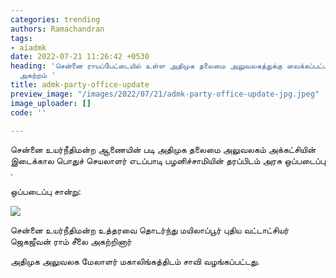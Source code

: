 ```yaml
---
categories: trending
authors: Ramachandran
tags:
- aiadmk
date: 2022-07-21 11:26:42 +0530
heading: 'சென்னை ராயப்பேட்டையில் உள்ள அதிமுக தலைமை அலுவலகத்துக்கு வைக்கப்பட்ட சீல்
  அகற்றம் '
title: admk-party-office-update
preview_image: "/images/2022/07/21/admk-party-office-update-jpg.jpeg"
image_uploader: []
code: ''

---
```

சென்னை உயர்நீதிமன்ற ஆணையின் படி அதிமுக தலைமை அலுவலகம் அக்கட்சியின் இடைக்கால பொதுச் செயலாளர் எடப்பாடி பழனிச்சாமியின் தரப்பிடம் அரசு ஒப்படைப்பு .

ஒப்படைப்பு சான்று:

![](/images/2022/07/21/eps-admk-office-jpg.jpeg)

சென்னை உயர்நீதிமன்ற உத்தரவை தொடர்ந்து மயிலாப்பூர் புதிய வட்டாட்சியர் ஜெகஜீவன் ராம்  சீலை அகற்றினார்

அதிமுக அலுவலக மேலாளர் மகாலிங்கத்திடம் சாவி வழங்கப்பட்டது.